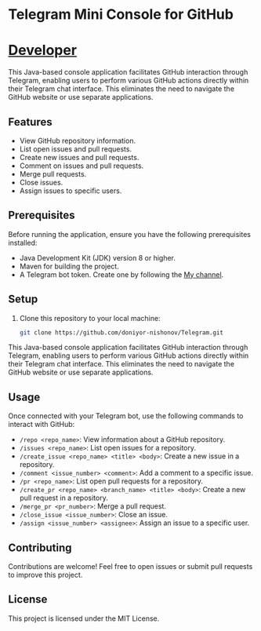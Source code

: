 # Telegram Mini Console for GitHub
# [Developer](https://t.me/+998904275905)
This Java-based console application facilitates GitHub interaction through Telegram, enabling users to perform various GitHub actions directly within their Telegram chat interface. This eliminates the need to navigate the GitHub website or use separate applications.

## Features

- View GitHub repository information.
- List open issues and pull requests.
- Create new issues and pull requests.
- Comment on issues and pull requests.
- Merge pull requests.
- Close issues.
- Assign issues to specific users.

## Prerequisites

Before running the application, ensure you have the following prerequisites installed:

- Java Development Kit (JDK) version 8 or higher.
- Maven for building the project.
- A Telegram bot token. Create one by following the [My channel](https://t.me/Java_Projects_Our).

## Setup

1. Clone this repository to your local machine:

   ```bash
   git clone https://github.com/doniyor-nishonov/Telegram.git
   
This Java-based console application facilitates GitHub interaction through Telegram, enabling users to perform various GitHub actions directly within their Telegram chat interface. This eliminates the need to navigate the GitHub website or use separate applications.

## Usage

Once connected with your Telegram bot, use the following commands to interact with GitHub:

- `/repo <repo_name>`: View information about a GitHub repository.
- `/issues <repo_name>`: List open issues for a repository.
- `/create_issue <repo_name> <title> <body>`: Create a new issue in a repository.
- `/comment <issue_number> <comment>`: Add a comment to a specific issue.
- `/pr <repo_name>`: List open pull requests for a repository.
- `/create_pr <repo_name> <branch_name> <title> <body>`: Create a new pull request in a repository.
- `/merge_pr <pr_number>`: Merge a pull request.
- `/close_issue <issue_number>`: Close an issue.
- `/assign <issue_number> <assignee>`: Assign an issue to a specific user.

## Contributing

Contributions are welcome! Feel free to open issues or submit pull requests to improve this project.

## License

This project is licensed under the MIT License.


